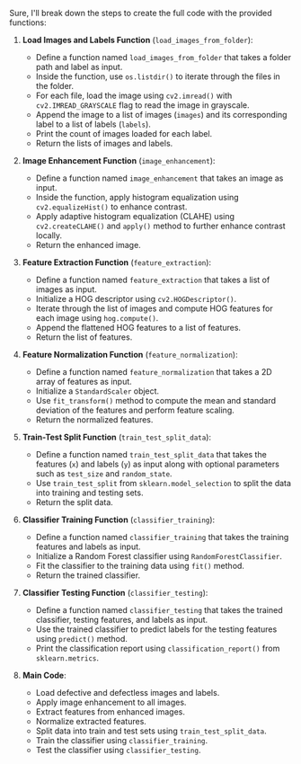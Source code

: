Sure, I'll break down the steps to create the full code with the provided functions:

1. **Load Images and Labels Function** (`load_images_from_folder`):
   - Define a function named `load_images_from_folder` that takes a folder path and label as input.
   - Inside the function, use `os.listdir()` to iterate through the files in the folder.
   - For each file, load the image using `cv2.imread()` with `cv2.IMREAD_GRAYSCALE` flag to read the image in grayscale.
   - Append the image to a list of images (`images`) and its corresponding label to a list of labels (`labels`).
   - Print the count of images loaded for each label.
   - Return the lists of images and labels.

2. **Image Enhancement Function** (`image_enhancement`):
   - Define a function named `image_enhancement` that takes an image as input.
   - Inside the function, apply histogram equalization using `cv2.equalizeHist()` to enhance contrast.
   - Apply adaptive histogram equalization (CLAHE) using `cv2.createCLAHE()` and `apply()` method to further enhance contrast locally.
   - Return the enhanced image.

3. **Feature Extraction Function** (`feature_extraction`):
   - Define a function named `feature_extraction` that takes a list of images as input.
   - Initialize a HOG descriptor using `cv2.HOGDescriptor()`.
   - Iterate through the list of images and compute HOG features for each image using `hog.compute()`.
   - Append the flattened HOG features to a list of features.
   - Return the list of features.

4. **Feature Normalization Function** (`feature_normalization`):
   - Define a function named `feature_normalization` that takes a 2D array of features as input.
   - Initialize a `StandardScaler` object.
   - Use `fit_transform()` method to compute the mean and standard deviation of the features and perform feature scaling.
   - Return the normalized features.

5. **Train-Test Split Function** (`train_test_split_data`):
   - Define a function named `train_test_split_data` that takes the features (`x`) and labels (`y`) as input along with optional parameters such as `test_size` and `random_state`.
   - Use `train_test_split` from `sklearn.model_selection` to split the data into training and testing sets.
   - Return the split data.

6. **Classifier Training Function** (`classifier_training`):
   - Define a function named `classifier_training` that takes the training features and labels as input.
   - Initialize a Random Forest classifier using `RandomForestClassifier`.
   - Fit the classifier to the training data using `fit()` method.
   - Return the trained classifier.

7. **Classifier Testing Function** (`classifier_testing`):
   - Define a function named `classifier_testing` that takes the trained classifier, testing features, and labels as input.
   - Use the trained classifier to predict labels for the testing features using `predict()` method.
   - Print the classification report using `classification_report()` from `sklearn.metrics`.

8. **Main Code**:
   - Load defective and defectless images and labels.
   - Apply image enhancement to all images.
   - Extract features from enhanced images.
   - Normalize extracted features.
   - Split data into train and test sets using `train_test_split_data`.
   - Train the classifier using `classifier_training`.
   - Test the classifier using `classifier_testing`.
